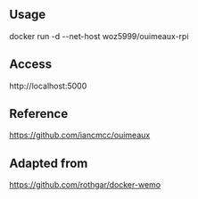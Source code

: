 ## Usage
docker run -d --net-host woz5999/ouimeaux-rpi

## Access
http://localhost:5000

## Reference
https://github.com/iancmcc/ouimeaux

## Adapted from
https://github.com/rothgar/docker-wemo

